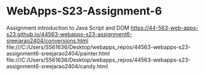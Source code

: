 
# WebApps-S23-Assignment-6
Assignment introduction to Java Script and DOM
https://44-563-web-apps-s23.github.io/44563-webapps-s23-assignment6-sreejarao2404/conversions.html
file:///C:/Users/S561636/Desktop/webapps_repos/44563-webapps-s23-assignment6-sreejarao2404/painter.html
file:///C:/Users/S561636/Desktop/webapps_repos/44563-webapps-s23-assignment6-sreejarao2404/candy.html
